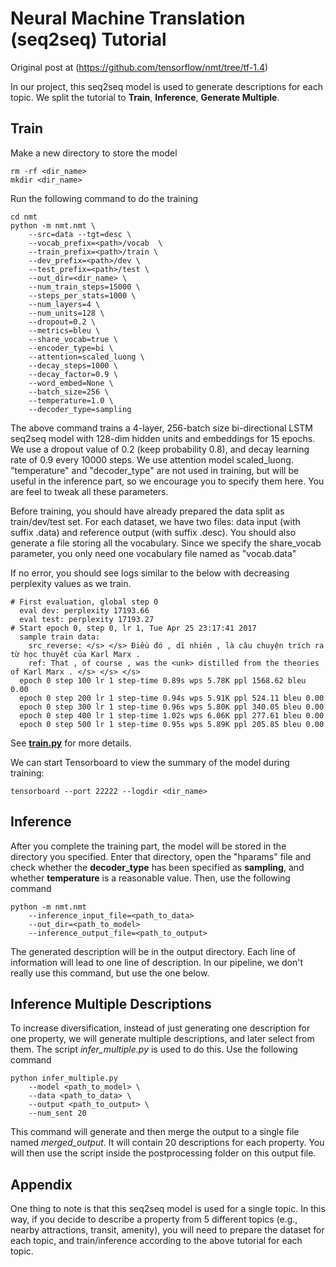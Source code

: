 # Neural Machine Translation (seq2seq) Tutorial

Original post at (https://github.com/tensorflow/nmt/tree/tf-1.4)

In our project, this seq2seq model is used to generate descriptions for each topic. We split the tutorial to <b>Train</b>, <b>Inference</b>, <b>Generate Multiple</b>.

## Train

Make a new directory to store the model
``` shell
rm -rf <dir_name>
mkdir <dir_name>
```
Run the following command to do the training
``` shell
cd nmt
python -m nmt.nmt \
    --src=data --tgt=desc \
    --vocab_prefix=<path>/vocab  \
    --train_prefix=<path>/train \
    --dev_prefix=<path>/dev \
    --test_prefix=<path>/test \
    --out_dir=<dir_name> \
    --num_train_steps=15000 \
    --steps_per_stats=1000 \
    --num_layers=4 \
    --num_units=128 \
    --dropout=0.2 \
    --metrics=bleu \
    --share_vocab=true \
    --encoder_type=bi \
    --attention=scaled_luong \
    --decay_steps=1000 \
    --decay_factor=0.9 \
	--word_embed=None \
    --batch_size=256 \
	--temperature=1.0 \
	--decoder_type=sampling

```
The above command trains a 4-layer, 256-batch size bi-directional LSTM seq2seq model with 128-dim hidden units and embeddings for 15 epochs. We use a dropout value of 0.2 (keep probability 0.8), and decay learning rate of 0.9 every 10000 steps. We use attention model scaled_luong. "temperature" and "decoder_type" are not used in training, but will be useful in the inference part, so we encourage you to specify them here. You are feel to tweak all these parameters.

Before training, you should have already prepared the data split as train/dev/test set. For each dataset, we have two files: data input (with suffix .data) and reference output (with suffix .desc). You should also generate a file storing all the vocabulary. Since we specify the share_vocab parameter, you only need one vocabulary file named as "vocab.data"

If no error, you should see logs similar to the below with decreasing perplexity values as we train.

```
# First evaluation, global step 0
  eval dev: perplexity 17193.66
  eval test: perplexity 17193.27
# Start epoch 0, step 0, lr 1, Tue Apr 25 23:17:41 2017
  sample train data:
    src_reverse: </s> </s> Điều đó , dĩ nhiên , là câu chuyện trích ra từ học thuyết của Karl Marx .
    ref: That , of course , was the <unk> distilled from the theories of Karl Marx . </s> </s> </s>
  epoch 0 step 100 lr 1 step-time 0.89s wps 5.78K ppl 1568.62 bleu 0.00
  epoch 0 step 200 lr 1 step-time 0.94s wps 5.91K ppl 524.11 bleu 0.00
  epoch 0 step 300 lr 1 step-time 0.96s wps 5.80K ppl 340.05 bleu 0.00
  epoch 0 step 400 lr 1 step-time 1.02s wps 6.06K ppl 277.61 bleu 0.00
  epoch 0 step 500 lr 1 step-time 0.95s wps 5.89K ppl 205.85 bleu 0.00
```

See [**train.py**](nmt/train.py) for more details.

We can start Tensorboard to view the summary of the model during training:

``` shell
tensorboard --port 22222 --logdir <dir_name>
```

## Inference
After you complete the training part, the model will be stored in the directory you specified. Enter that directory, open the "hparams" file and check whether the <b>decoder_type</b> has been specified as <b>sampling</b>, and whether <b>temperature</b> is a reasonable value. Then, use the following command

``` shell
python -m nmt.nmt 
	--inference_input_file=<path_to_data>
	--out_dir=<path_to_model> 
	--inference_output_file=<path_to_output>
```

The generated description will be in the output directory. Each line of information will lead to one line of description. In our pipeline, we don't really use this command, but use the one below.

## Inference Multiple Descriptions
To increase diversification, instead of just generating one description for one property, we will generate multiple descriptions, and later select from them. The script *infer_multiple.py* is used to do this. Use the following command

``` shell
python infer_multiple.py 
	--model <path_to_model> \
	--data <path_to_data> \
	--output <path_to_output> \
	--num_sent 20
```

This command will generate and then merge the output to a single file named *merged_output*. It will contain 20 descriptions for each property. You will then use the script inside the postprocessing folder on this output file.

## Appendix
One thing to note is that this seq2seq model is used for a single topic. In this way, if you decide to describe a property from 5 different topics (e.g., nearby attractions, transit, amenity), you will need to prepare the dataset for each topic, and train/inference according to the above tutorial for each topic.

